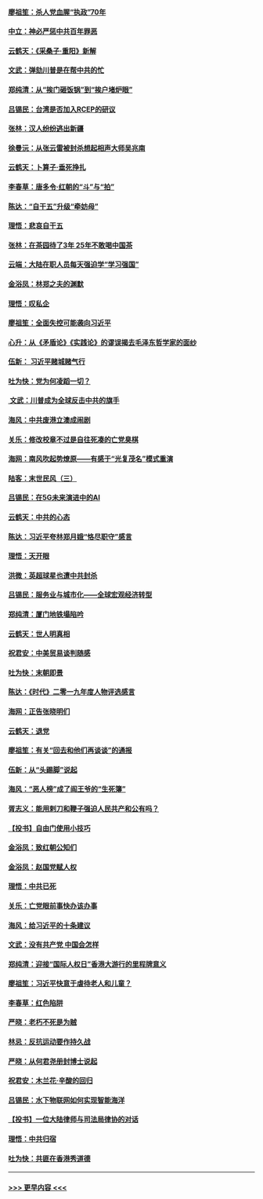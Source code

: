 #### [廖祖笙：杀人党血腥“执政”70年](../pages/nsc993/n11745144.md?t=12270955) 
#### [中立：神必严惩中共百年罪恶](../pages/nsc993/n11744970.md?t=12270955) 
#### [云鹤天：《采桑子‧重阳》新解](../pages/nsc993/n11744948.md?t=12270955) 
#### [文武：弹劾川普是在帮中共的忙](../pages/nsc993/n11744758.md?t=12270955) 
#### [郑纯清：从“挨门砸饭锅”到“挨户堵炉眼”](../pages/nsc993/n11744745.md?t=12270955) 
#### [吕锡民：台湾是否加入RCEP的研议](../pages/nsc993/n11744701.md?t=12270955) 
#### [张林：汉人纷纷逃出新疆](../pages/nsc993/n11743530.md?t=12270955) 
#### [徐曼沅：从张云雷被封杀想起相声大师吴兆南](../pages/nsc993/n11741816.md?t=12270955) 
#### [云鹤天：卜算子‧垂死挣扎](../pages/nsc993/n11739956.md?t=12270955) 
#### [李春草：唐多令‧红朝的“斗”与“拍”](../pages/nsc993/n11739830.md?t=12270955) 
#### [陈达：“自干五”升级“牵妨母”](../pages/nsc993/n11739724.md?t=12270955) 
#### [理悟：悲哀自干五](../pages/nsc993/n11739547.md?t=12270955) 
#### [张林：在茶园待了3年 25年不敢喝中国茶](../pages/nsc993/n11739240.md?t=12270955) 
#### [云端：大陆在职人员每天强迫学“学习强国”](../pages/nsc993/n11738735.md?t=12270955) 
#### [金浴凤：林郑之夫的渊默](../pages/nsc993/n11737735.md?t=12270955) 
#### [理悟：叹私企](../pages/nsc993/n11737715.md?t=12270955) 
#### [廖祖笙：全面失控可能袭向习近平](../pages/nsc993/n11737704.md?t=12270955) 
#### [心升：从《矛盾论》《实践论》的谬误揭去毛泽东哲学家的面纱](../pages/nsc993/n11736962.md?t=12270955) 
#### [伍新： 习近平赌城赌气行](../pages/nsc993/n11736929.md?t=12270955) 
#### [吐为快：党为何凌蹈一切？](../pages/nsc993/n11736915.md?t=12270955) 
#### [ 文武：川普成为全球反击中共的旗手](../pages/nsc993/n11736882.md?t=12270955) 
#### [海风：中共废港立澳成闹剧](../pages/nsc993/n11735857.md?t=12270955) 
#### [关乐：修改校章不过是自往死凑的亡党臭棋](../pages/nsc993/n11735097.md?t=12270955) 
#### [海网：南风吹起势燎原——有感于“光复茂名”模式重演](../pages/nsc993/n11732308.md?t=12270955) 
#### [陆客：末世民风（三）](../pages/nsc993/n11732211.md?t=12270955) 
#### [吕锡民：在5G未来演进中的AI](../pages/nsc993/n11730010.md?t=12270955) 
#### [云鹤天：中共的心态](../pages/nsc993/n11729906.md?t=12270955) 
#### [陈达：习近平夸林郑月娥“恪尽职守”感言](../pages/nsc993/n11729881.md?t=12270955) 
#### [理悟：天开眼](../pages/nsc993/n11729699.md?t=12270955) 
#### [洪微：英超球星也遭中共封杀](../pages/nsc993/n11727243.md?t=12270955) 
#### [吕锡民：服务业与城市化——全球宏观经济转型](../pages/nsc993/n11725845.md?t=12270955) 
#### [郑纯清：厦门地铁塌陷吟](../pages/nsc993/n11725813.md?t=12270955) 
#### [云鹤天：世人明真相](../pages/nsc993/n11725621.md?t=12270955) 
#### [祝君安：中美贸易谈判随感](../pages/nsc993/n11725609.md?t=12270955) 
#### [吐为快：末朝即景](../pages/nsc993/n11723365.md?t=12270955) 
#### [陈达：《时代》二零一九年度人物评选感言](../pages/nsc993/n11723337.md?t=12270955) 
#### [海网：正告张晓明们](../pages/nsc993/n11723228.md?t=12270955) 
#### [云鹤天：退党](../pages/nsc993/n11723056.md?t=12270955) 
#### [廖祖笙：有关“回去和他们再谈谈”的通报](../pages/nsc993/n11722442.md?t=12270955) 
#### [伍新：从“头踢脚”说起](../pages/nsc993/n11722429.md?t=12270955) 
#### [海风：“恶人榜”成了阎王爷的“生死簿”](../pages/nsc993/n11722272.md?t=12270955) 
#### [胥志义：能用剌刀和鞭子强迫人民共产和公有吗？](../pages/nsc993/n11720569.md?t=12270955) 
#### [【投书】自由门使用小技巧](../pages/nsc993/n11720180.md?t=12270955) 
#### [金浴凤：致红朝公知们](../pages/nsc993/n11720563.md?t=12270955) 
#### [金浴凤：赵国党赋人权](../pages/nsc993/n11720533.md?t=12270955) 
#### [理悟：中共已死](../pages/nsc993/n11720233.md?t=12270955) 
#### [关乐：亡党眼前事快办该办事](../pages/nsc993/n11719160.md?t=12270955) 
#### [海风：给习近平的十条建议](../pages/nsc993/n11717616.md?t=12270955) 
#### [文武：没有共产党 中国会怎样](../pages/nsc993/n11717584.md?t=12270955) 
#### [郑纯清：迎接“国际人权日”香港大游行的里程牌意义](../pages/nsc993/n11717417.md?t=12270955) 
#### [廖祖笙：习近平快意于虐待老人和儿童？](../pages/nsc993/n11715313.md?t=12270955) 
#### [李春草：红色陷阱](../pages/nsc993/n11715029.md?t=12270955) 
#### [严晓：老朽不死是为贼](../pages/nsc993/n11712910.md?t=12270955) 
#### [林忌：反抗运动要作持久战](../pages/nsc993/n11712623.md?t=12270955) 
#### [严晓：从何君尧册封博士说起](../pages/nsc993/n11712465.md?t=12270955) 
#### [祝君安：木兰花·辛酸的回归](../pages/nsc993/n11712381.md?t=12270955) 
#### [吕锡民：水下物联网如何实现智能海洋](../pages/nsc993/n11711158.md?t=12270955) 
#### [【投书】一位大陆律师与司法局律协的对话](../pages/nsc993/n11709675.md?t=12270955) 
#### [理悟：中共归宿](../pages/nsc993/n11710059.md?t=12270955) 
#### [吐为快：共匪在香港秀道德](../pages/nsc993/n11709979.md?t=12270955) 

----
#### [ >>> 更早内容 <<< ](../indexes/nsc993-earlier.md)
